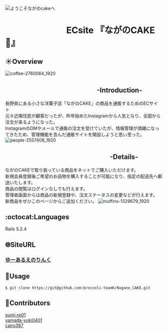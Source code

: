 ![ようこそながのcakeへ](https://user-images.githubusercontent.com/77834661/112648689-193ea180-8e8d-11eb-8179-3193dd70a2c4.jpg)
# 　　　　　　　ECsite 『ながのCAKE:cake:』

##  :sunny:Overview
![coffee-2760064_1920](https://user-images.githubusercontent.com/77834661/112647651-17c0a980-8e8c-11eb-93e4-20d9ea852f3c.jpg)
## 　　　　　　　　　　　　　　-Introduction- 
長野県にある小さな洋菓子店「ながのCAKE」の商品を通販するためのECサイト<br>
元々近隣住民が顧客だったが、昨年始めたInstagramから人気となり、全国から注文が来るようになった。<br>
InstagramのDMやメールで通販の注文を受けていたが、情報管理が煩雑になってきたため、管理機能を含んだ通販サイトを開設しようと思い至った。
![people-2557408_1920](https://user-images.githubusercontent.com/77834661/112675606-b8be5d00-8eaa-11eb-8b56-78092710f987.jpg)

## 　　　　　　　　　　　　　　　　-Details-
ながのCAKEで取り扱っている商品をネットでご購入いただけます。<br>
新規会員登録後ご希望のお品物を購入することが可能になり、指定の配送先へ郵送いたします。<br>
商品の閲覧はログインなしでも行えます。<br>
管理者画面からは商品の新規登録や、注文ステータスの変更などが行えます。<br>
新商品をぜひこのページからご追加ください。
![muffins-1329679_1920](https://user-images.githubusercontent.com/77834661/112675808-f4f1bd80-8eaa-11eb-938e-28ab0846474a.jpg)
## :octocat:Languages
Rails 5.2.4
## :globe_with_meridians:SiteURL
### [ゆーあるえのりんく](url)
## :thought_balloon:Usage
`$ git clone https://git@github.com:broccoli-teamK/Nagano_CAKE.git`  
## :moyai:Contributors 
[sumi-re01](https://github.com/sumi-re01)<br>
[yamada-yuki0401](https://github.com/yamada-yuki0401)<br>
[cairo387](https://github.com/cairo387)<br>
